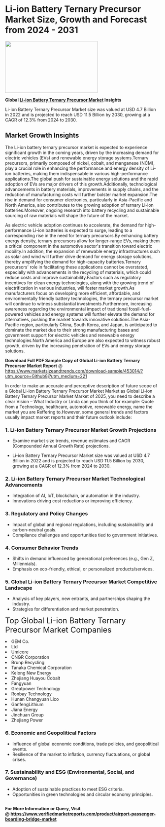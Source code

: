 <H1>Li-ion Battery Ternary Precursor Market Size, Growth and Forecast from 2024 - 2031</H1><img class="aligncenter size-medium wp-image-584254" src="https://thirdeyenews.in/wp-content/uploads/2024/09/Global-Market-Research-300x168.jpeg" alt="" width="300" height="168" /><p><strong>Global&nbsp;<a href="https://www.marketsizeandtrends.com/download-sample/453014/?utm_source=Github8j?utm_medium=221">Li-ion Battery Ternary Precursor Market</a> Insights</strong></p><p>Li-ion Battery Ternary Precursor Market size was valued at USD 4.7 Billion in 2022 and is projected to reach USD 11.5 Billion by 2030, growing at a CAGR of 12.3% from 2024 to 2030.</p><p><h2>Market Growth Insights</h2> <p>The Li-ion battery ternary precursor market is expected to experience significant growth in the coming years, driven by the increasing demand for electric vehicles (EVs) and renewable energy storage systems.Ternary precursors, primarily composed of nickel, cobalt, and manganese (NCM), play a crucial role in enhancing the performance and energy density of Li-ion batteries, making them indispensable in various high-performance applications.The global push for sustainable energy solutions and the rapid adoption of EVs are major drivers of this growth.Additionally, technological advancements in battery materials, improvements in supply chains, and the reduction of manufacturing costs will further bolster market expansion.The rise in demand for consumer electronics, particularly in Asia-Pacific and North America, also contributes to the growing adoption of ternary Li-ion batteries.Moreover, ongoing research into battery recycling and sustainable sourcing of raw materials will shape the future of the market.</p> <p>As electric vehicle adoption continues to accelerate, the demand for high-performance Li-ion batteries is expected to surge, leading to a corresponding rise in the need for ternary precursors.By enhancing battery energy density, ternary precursors allow for longer-range EVs, making them a critical component in the automotive sector's transition toward electric mobility.In addition, the expansion of renewable energy infrastructures such as solar and wind will further drive demand for energy storage solutions, thereby amplifying the demand for high-capacity batteries.Ternary precursors' role in facilitating these applications cannot be overstated, especially with advancements in the recycling of materials, which could reduce costs and improve sustainability.Factors such as regulatory incentives for clean energy technologies, along with the growing trend of electrification in various industries, will foster market growth.As manufacturers focus on developing more efficient, affordable, and environmentally friendly battery technologies, the ternary precursor market will continue to witness substantial investments.Furthermore, increasing awareness regarding the environmental impact of traditional fossil-fuel-powered vehicles and energy systems will further elevate the demand for alternatives, pushing the market towards innovative solutions.The Asia-Pacific region, particularly China, South Korea, and Japan, is anticipated to dominate the market due to their strong manufacturing bases and government support for electric vehicles and renewable energy technologies.North America and Europe are also expected to witness robust growth, driven by the increasing penetration of EVs and energy storage solutions.<p><span class=""><strong>Download Full PDF Sample Copy of Global Li-ion Battery Ternary Precursor Market Report</strong> @ <a href="https://www.marketsizeandtrends.com/download-sample/453014/?utm_source=Github8j?utm_medium=221" target="_blank">https://www.marketsizeandtrends.com/download-sample/453014/?utm_source=Github8j?utm_medium=221</a></span></p><p>In order to make an accurate and perceptive description of future scope of a Global&nbsp;Li-ion Battery Ternary Precursor Market Market as Global&nbsp;Li-ion Battery Ternary Precursor Market Market of 2025, you need to describe a clear Vision &ndash; What Industry or Linda can you think of for example: Quote from a Technology, healthcare, automotive, renewable energy, name the market you are Reffering to.However, some general trends and factors usually impact market reports and their future outlook include:</p><h3>1.&nbsp;<strong>Li-ion Battery Ternary Precursor Market Growth Projections</strong></h3><ul><li>Examine market size trends, revenue estimates and CAGR (Compounded Annual Growth Rate) projections.</li><li><p>Li-ion Battery Ternary Precursor Market size was valued at USD 4.7 Billion in 2022 and is projected to reach USD 11.5 Billion by 2030, growing at a CAGR of 12.3% from 2024 to 2030.</p></li></ul><h3>2.&nbsp;<strong>Li-ion Battery Ternary Precursor Market Technological Advancements</strong></h3><ul><li>Integration of AI, IoT, blockchain, or automation in the industry.</li><li>Innovations driving cost reductions or improving efficiency.</li></ul><h3>3.&nbsp;<strong>Regulatory and Policy Changes</strong></h3><ul><li>Impact of global and regional regulations, including sustainability and carbon-neutral goals.</li><li>Compliance challenges and opportunities tied to government initiatives.</li></ul><h3>4.&nbsp;<strong>Consumer Behavior Trends</strong></h3><ul><li>Shifts in demand influenced by generational preferences (e.g., Gen Z, Millennials).</li><li>Emphasis on eco-friendly, ethical, or personalized products/services.</li></ul><h3>5.&nbsp;<strong>Global Li-ion Battery Ternary Precursor Market Competitive Landscape</strong></h3><ul><li>Analysis of key players, new entrants, and partnerships shaping the industry.</li><li>Strategies for differentiation and market penetration.</li></ul><p data-pm-slice="1 1 []"><span style="color: inherit; font-family: inherit; font-size: 25px;">Top Global Li-ion Battery Ternary Precursor Market Companies</span></p><div class="" data-test-id=""><p><li>GEM Co.</li><li> Ltd</li><li> Umicore</li><li> CNGR Corporation</li><li> Brunp Recycling</li><li> Tanaka Chemical Corporation</li><li> Kelong New Energy</li><li> Zhejiang Huayou Cobalt</li><li> Fangyuan</li><li> Greatpower Technology</li><li> Ronbay Technology</li><li> Hunan Changyuan Lico</li><li> GanfengLithium</li><li> Jiana Energy</li><li> Jinchuan Group</li><li> Zhejiang Power</li></p></div><h3>6.&nbsp;<strong>Economic and Geopolitical Factors</strong></h3><ul><li>Influence of global economic conditions, trade policies, and geopolitical events.</li><li>Resilience of the market to inflation, currency fluctuations, or global crises.</li></ul><h3>7.&nbsp;<strong>Sustainability and ESG (Environmental, Social, and Governance)</strong></h3><ul><li>Adoption of sustainable practices to meet ESG criteria.</li><li>Opportunities in green technologies and circular economy principles.</li></ul><h2><strong style="font-size: 14px;">For More Information or Query, Visit @&nbsp;</strong><a style="background-color: #ffffff; font-size: 14px;" href="https://www.marketsizeandtrends.com/report/li-ion-battery-ternary-precursor-market/" target="_blank">https://www.verifiedmarketreports.com/product/airport-passenger-boarding-bridge-market</a></h2>
